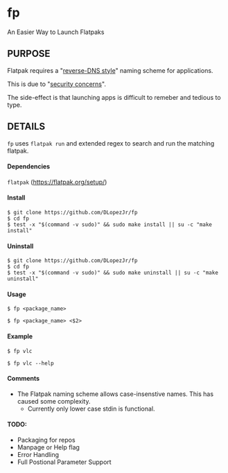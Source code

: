# fp

An Easier Way to Launch Flatpaks


## PURPOSE

Flatpak requires a "[reverse-DNS style](https://docs.flatpak.org/en/latest/conventions.html#application-ids)" naming scheme for applications. 

This is due to "[security concerns](https://github.com/flatpak/flatpak/issues/994)".

The side-effect is that launching apps is difficult to remeber and tedious to type.

## DETAILS

```fp``` uses ```flatpak run``` and extended regex to search and run the matching flatpak.

#### Dependencies
```flatpak``` (https://flatpak.org/setup/)

#### Install
```
$ git clone https://github.com/DLopezJr/fp
$ cd fp
$ test -x "$(command -v sudo)" && sudo make install || su -c "make install"
```
#### Uninstall
```
$ git clone https://github.com/DLopezJr/fp
$ cd fp
$ test -x "$(command -v sudo)" && sudo make uninstall || su -c "make uninstall"
```

#### Usage

```
$ fp <package_name>
```

```
$ fp <package_name> <$2>
```

#### Example
```
$ fp vlc
```

```
$ fp vlc --help 
```

#### Comments
- The Flatpak naming scheme allows case-insenstive names. This has caused some complexity. 
  - Currently only lower case stdin is functional.

#### TODO:
- Packaging for repos
- Manpage or Help flag
- Error Handling
- Full Postional Parameter Support

